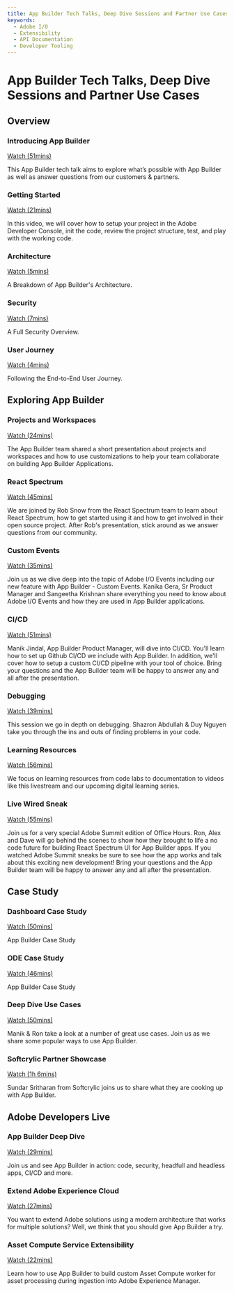 ```yaml
---
title: App Builder Tech Talks, Deep Dive Sessions and Partner Use Cases     
keywords:
  - Adobe I/O
  - Extensibility
  - API Documentation
  - Developer Tooling  
---
```


# App Builder Tech Talks, Deep Dive Sessions and Partner Use Cases

## Overview

<DiscoverBlock slots="heading, link, text" width="100%" arrange="column"/>

### Introducing App Builder

[Watch (51mins)](overview/introduction.md) 

This App Builder tech talk aims to explore what’s possible with App Builder as well as answer questions from our customers & partners.



<DiscoverBlock slots="heading, link, text" width="100%" arrange="column"/>

### Getting Started

[Watch (21mins)](overview/getting-started.md) 

In this video, we will cover how to setup your project in the Adobe Developer Console, init the code, review the project structure, test, and play with the working code.



<DiscoverBlock slots="heading, link, text" width="100%" arrange="column"/>

### Architecture

[Watch (5mins)](overview/architecture.md) 

A Breakdown of App Builder's Architecture.



<DiscoverBlock slots="heading, link, text" width="100%" arrange="column"/>

### Security

[Watch (7mins)](overview/security.md) 

A Full Security Overview.



<DiscoverBlock slots="heading, link, text" width="100%" arrange="column"/>

### User Journey

[Watch (4mins)](overview/e2e-user-journey.md) 

Following the End-to-End User Journey.



## Exploring App Builder

<DiscoverBlock slots="heading, link, text" width="100%" arrange="column"/>

### Projects and Workspaces

[Watch (24mins)](exploring/projects-and-workspaces.md) 

The App Builder team shared a short presentation about projects and workspaces and how to use customizations to help your team collaborate on building App Builder Applications.



<DiscoverBlock slots="heading, link, text" width="100%" arrange="column"/>

### React Spectrum

[Watch (45mins)](exploring/react-spectrum.md) 

We are joined by Rob Snow from the React Spectrum team to learn about React Spectrum, how to get started using it and how to get involved in their open source project. After Rob's presentation, stick around as we answer questions from our community.



<DiscoverBlock slots="heading, link, text" width="100%" arrange="column"/>

### Custom Events

[Watch (35mins)](exploring/custom-events.md) 

Join us as we dive deep into the topic of Adobe I/O Events including our new feature with App Builder - Custom Events. Kanika Gera, Sr Product Manager and Sangeetha Krishnan share everything you need to know about Adobe I/O Events and how they are used in App Builder applications.




<DiscoverBlock slots="heading, link, text" width="100%" arrange="column"/>

### CI/CD

[Watch (51mins)](exploring/ci-cd.md)

Manik Jindal, App Builder Product Manager, will dive into CI/CD. You'll learn how to set up Github CI/CD we include with App Builder. In addition, we'll cover how to setup  a custom CI/CD pipeline with your tool of choice. Bring your questions and the App Builder team will be happy to answer any and all after the presentation.




<DiscoverBlock slots="heading, link, text" width="100%" arrange="column"/>

### Debugging

[Watch (39mins)](exploring/debugging.md) 

This session we go in depth on debugging. Shazron Abdullah & Duy Nguyen take you through the ins and outs of finding problems in your code.




<DiscoverBlock slots="heading, link, text" width="100%" arrange="column"/>

### Learning Resources

[Watch (56mins)](exploring/learning-resources.md) 

We focus on learning resources from code labs to documentation to videos like this livestream and our upcoming digital learning series.




<DiscoverBlock slots="heading, link, text" width="100%" arrange="column"/>

### Live Wired Sneak

[Watch (55mins)](exploring/live-wired-sneak.md) 

Join us for a very special Adobe Summit edition of Office Hours. Ron, Alex and Dave will go behind the scenes to show how they brought to life a no code future for building React Spectrum UI for App Builder apps. If you watched Adobe Summit sneaks be sure to see how the app works and talk about this exciting new development! Bring your questions and the App Builder team will be happy to answer any and all after the presentation.




## Case Study

<DiscoverBlock slots="heading, link, text" width="100%" arrange="column"/>

### Dashboard Case Study

[Watch (50mins)](exploring/dashboard-case-study.md) 

App Builder Case Study




<DiscoverBlock slots="heading, link, text" width="100%" arrange="column"/>

### ODE Case Study

[Watch (46mins)](exploring/ode-case-study.md) 

App Builder Case Study



<DiscoverBlock slots="heading, link, text" width="100%" arrange="column"/>

### Deep Dive Use Cases

[Watch (50mins)](exploring/deep-dive-use-cases.md) 

Manik & Ron take a look at a number of great use cases. Join us as we share some popular ways to use App Builder.




<DiscoverBlock slots="heading, link, text" width="100%" arrange="column"/>

### Softcrylic Partner Showcase

[Watch (1h 6mins)](exploring/softcrylic-showcase.md) 

Sundar Sritharan from Softcrylic joins us to share what they are cooking up with App Builder.



## Adobe Developers Live 

<DiscoverBlock slots="heading, link, text" width="100%" arrange="column"/>

### App Builder Deep Dive

[Watch (29mins)](developers-live/deep-dive.md) 

Join us and see App Builder in action: code, security, headfull and headless apps, CI/CD and more.



<DiscoverBlock slots="heading, link, text" width="100%" arrange="column"/>

### Extend Adobe Experience Cloud

[Watch (27mins)](developers-live/extend-experience-cloud.md) 

You want to extend Adobe solutions using a modern architecture that works for multiple solutions? Well, we think that you should give App Builder a try.



<DiscoverBlock slots="heading, link, text" width="100%" arrange="column"/>

### Asset Compute Service Extensibility

[Watch (22mins)](developers-live/asset-compute-service-extensibility.md) 

Learn how to use App Builder to build custom Asset Compute worker for asset processing during ingestion into Adobe Experience Manager.